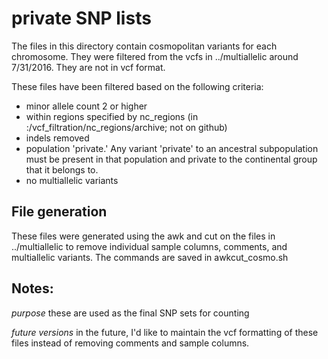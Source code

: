 # private SNP lists

The files in this directory contain cosmopolitan variants for each chromosome.  They were filtered from the vcfs in ../multiallelic around 7/31/2016.  They are not in vcf format.

These files have been filtered based on the following criteria:
 - minor allele count 2 or higher
 - within regions specified by nc_regions (in :/vcf_filtration/nc_regions/archive; not on github)
 - indels removed
 - population 'private.' Any variant 'private' to an ancestral subpopulation must be present in that population and private to the continental group that it belongs to.
 - no multiallelic variants

## File generation

These files were generated using the awk and cut on the files in ../multiallelic to remove individual sample columns, comments, and multiallelic variants. The commands are saved in awkcut_cosmo.sh

## Notes:

*purpose* these are used as the final SNP sets for counting

*future versions* in the future, I'd like to maintain the vcf formatting of these files instead of removing comments and sample columns.
